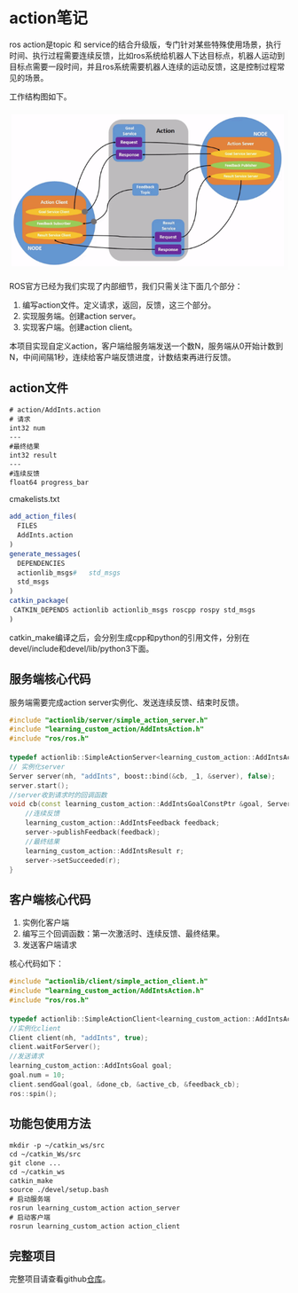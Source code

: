 # action笔记

ros action是topic 和 service的结合升级版，专门针对某些特殊使用场景，执行时间、执行过程需要连续反馈，比如ros系统给机器人下达目标点，机器人运动到目标点需要一段时间，并且ros系统需要机器人连续的运动反馈，这是控制过程常见的场景。

工作结构图如下。

![image-20240302163630589](./docs/action.png)

ROS官方已经为我们实现了内部细节，我们只需关注下面几个部分：

1. 编写action文件。定义请求，返回，反馈，这三个部分。
2. 实现服务端。创建action server。
3. 实现客户端。创建action client。

本项目实现自定义action，客户端给服务端发送一个数N，服务端从0开始计数到N，中间间隔1秒，连续给客户端反馈进度，计数结束再进行反馈。

## action文件

```
# action/AddInts.action
# 请求
int32 num
---
#最终结果
int32 result
---
#连续反馈
float64 progress_bar
```

cmakelists.txt

```cmake
add_action_files(
  FILES
  AddInts.action
)
generate_messages(
  DEPENDENCIES
  actionlib_msgs#   std_msgs
  std_msgs
)
catkin_package(
 CATKIN_DEPENDS actionlib actionlib_msgs roscpp rospy std_msgs
)
```

catkin_make编译之后，会分别生成cpp和python的引用文件，分别在devel/include和devel/lib/python3下面。

## 服务端核心代码

服务端需要完成action server实例化、发送连续反馈、结束时反馈。

```cpp
#include "actionlib/server/simple_action_server.h"
#include "learning_custom_action/AddIntsAction.h"
#include "ros/ros.h"

typedef actionlib::SimpleActionServer<learning_custom_action::AddIntsAction> Server;
// 实例化server
Server server(nh, "addInts", boost::bind(&cb, _1, &server), false);
server.start();
//server收到请求时的回调函数
void cb(const learning_custom_action::AddIntsGoalConstPtr &goal, Server *server) {
    //连续反馈
    learning_custom_action::AddIntsFeedback feedback;
    server->publishFeedback(feedback);
    //最终结果
    learning_custom_action::AddIntsResult r;
    server->setSucceeded(r);
}
```

## 客户端核心代码

1. 实例化客户端
2. 编写三个回调函数：第一次激活时、连续反馈、最终结果。
3. 发送客户端请求

核心代码如下：

```cpp
#include "actionlib/client/simple_action_client.h"
#include "learning_custom_action/AddIntsAction.h"
#include "ros/ros.h"

typedef actionlib::SimpleActionClient<learning_custom_action::AddIntsAction> Client;
//实例化client
Client client(nh, "addInts", true);
client.waitForServer();
//发送请求
learning_custom_action::AddIntsGoal goal;
goal.num = 10;
client.sendGoal(goal, &done_cb, &active_cb, &feedback_cb);
ros::spin();
```

## 功能包使用方法

```shell
mkdir -p ~/catkin_ws/src
cd ~/catkin_Ws/src
git clone ...
cd ~/catkin_ws
catkin_make
source ./devel/setup.bash
# 启动服务端
rosrun learning_custom_action action_server
# 启动客户端
rosrun learning_custom_action action_client
```

## 完整项目
完整项目请查看github[仓库](https://github.com/LadissonLai/learning_custom_action)。







